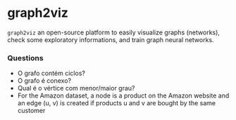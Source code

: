 # graph2viz

`graph2viz` an open-source platform to easily visualize graphs (networks), check some exploratory informations, and train graph neural networks.

### Questions

- O grafo contém ciclos?
- O grafo é conexo?
- Qual é o vértice com menor/maior grau?
- For the Amazon dataset, a node is a product on the Amazon website and an edge (u, v) is created if
products u and v are bought by the same customer






